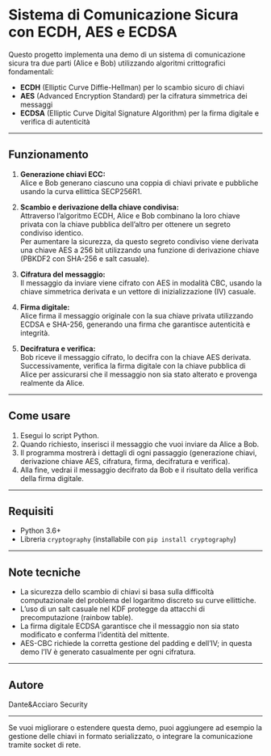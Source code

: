 # Sistema di Comunicazione Sicura con ECDH, AES e ECDSA

Questo progetto implementa una demo di un sistema di comunicazione sicura tra due parti (Alice e Bob) utilizzando algoritmi crittografici fondamentali:  
- **ECDH** (Elliptic Curve Diffie-Hellman) per lo scambio sicuro di chiavi  
- **AES** (Advanced Encryption Standard) per la cifratura simmetrica dei messaggi  
- **ECDSA** (Elliptic Curve Digital Signature Algorithm) per la firma digitale e verifica di autenticità  

---

## Funzionamento

1. **Generazione chiavi ECC:**  
   Alice e Bob generano ciascuno una coppia di chiavi private e pubbliche usando la curva ellittica SECP256R1.

2. **Scambio e derivazione della chiave condivisa:**  
   Attraverso l’algoritmo ECDH, Alice e Bob combinano la loro chiave privata con la chiave pubblica dell’altro per ottenere un segreto condiviso identico.  
   Per aumentare la sicurezza, da questo segreto condiviso viene derivata una chiave AES a 256 bit utilizzando una funzione di derivazione chiave (PBKDF2 con SHA-256 e salt casuale).

3. **Cifratura del messaggio:**  
   Il messaggio da inviare viene cifrato con AES in modalità CBC, usando la chiave simmetrica derivata e un vettore di inizializzazione (IV) casuale.

4. **Firma digitale:**  
   Alice firma il messaggio originale con la sua chiave privata utilizzando ECDSA e SHA-256, generando una firma che garantisce autenticità e integrità.

5. **Decifratura e verifica:**  
   Bob riceve il messaggio cifrato, lo decifra con la chiave AES derivata. Successivamente, verifica la firma digitale con la chiave pubblica di Alice per assicurarsi che il messaggio non sia stato alterato e provenga realmente da Alice.

---

## Come usare

1. Esegui lo script Python.  
2. Quando richiesto, inserisci il messaggio che vuoi inviare da Alice a Bob.  
3. Il programma mostrerà i dettagli di ogni passaggio (generazione chiavi, derivazione chiave AES, cifratura, firma, decifratura e verifica).  
4. Alla fine, vedrai il messaggio decifrato da Bob e il risultato della verifica della firma digitale.

---

## Requisiti

- Python 3.6+  
- Libreria `cryptography` (installabile con `pip install cryptography`)

---

## Note tecniche

- La sicurezza dello scambio di chiavi si basa sulla difficoltà computazionale del problema del logaritmo discreto su curve ellittiche.  
- L’uso di un salt casuale nel KDF protegge da attacchi di precomputazione (rainbow table).  
- La firma digitale ECDSA garantisce che il messaggio non sia stato modificato e conferma l’identità del mittente.  
- AES-CBC richiede la corretta gestione del padding e dell’IV; in questa demo l’IV è generato casualmente per ogni cifratura.

---

## Autore

Dante&Acciaro Security

---

Se vuoi migliorare o estendere questa demo, puoi aggiungere ad esempio la gestione delle chiavi in formato serializzato, o integrare la comunicazione tramite socket di rete.

